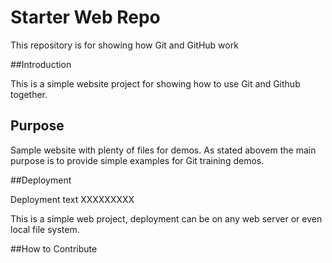 # Starter Web Repo

This repository is for showing how Git and GitHub work

##Introduction

This is a simple website project for showing how to use Git and Github together.

## Purpose

Sample website with plenty of files for demos. As stated abovem the main purpose is to provide simple examples for Git training demos.

##Deployment

Deployment text XXXXXXXXX

This is a simple web project, deployment can be on any web server or even local file system.

##How to Contribute